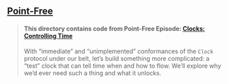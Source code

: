 ## [Point-Free](https://www.pointfree.co)

> #### This directory contains code from Point-Free Episode: [Clocks: Controlling Time](https://www.pointfree.co/episodes/ep210-clocks-controlling-time)
>
> With “immediate” and “unimplemented” conformances of the `Clock` protocol under our belt, let’s build something more complicated: a “test” clock that can tell time when and how to flow. We’ll explore why we’d ever need such a thing and what it unlocks.
